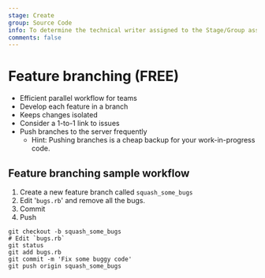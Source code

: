 ```yaml
---
stage: Create
group: Source Code
info: To determine the technical writer assigned to the Stage/Group associated with this page, see https://about.gitlab.com/handbook/engineering/ux/technical-writing/#assignments
comments: false
---
```


# Feature branching **(FREE)**

- Efficient parallel workflow for teams
- Develop each feature in a branch
- Keeps changes isolated
- Consider a 1-to-1 link to issues
- Push branches to the server frequently
  - Hint: Pushing branches is a cheap backup for your work-in-progress code.

## Feature branching sample workflow

1. Create a new feature branch called `squash_some_bugs`
1. Edit '`bugs.rb`' and remove all the bugs.
1. Commit
1. Push

```shell
git checkout -b squash_some_bugs
# Edit `bugs.rb`
git status
git add bugs.rb
git commit -m 'Fix some buggy code'
git push origin squash_some_bugs
```
